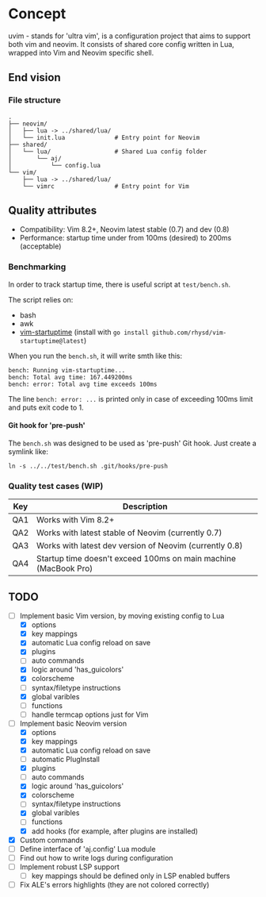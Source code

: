 # Concept
uvim - stands for 'ultra vim', is a configuration project that aims to support both vim and neovim.
It consists of shared core config written in Lua, wrapped into Vim and Neovim specific shell.

## End vision

### File structure
```
.
├── neovim/
│   ├── lua -> ../shared/lua/
│   └── init.lua              # Entry point for Neovim
├── shared/
│   └── lua/                  # Shared Lua config folder
│       └── aj/
│           └── config.lua
└── vim/
    ├── lua -> ../shared/lua/
    └── vimrc                 # Entry point for Vim
```

## Quality attributes

- Compatibility: Vim 8.2+, Neovim latest stable (0.7) and dev (0.8)
- Performance: startup time under from 100ms (desired) to 200ms (acceptable)

### Benchmarking

In order to track startup time, there is useful script at `test/bench.sh`.

The script relies on:
 - bash
 - awk
 - [vim-startuptime](https://github.com/rhysd/vim-startuptime) (install with `go install github.com/rhysd/vim-startuptime@latest`)

When you run the `bench.sh`, it will write smth like this:
```
bench: Running vim-startuptime...
bench: Total avg time: 167.449200ms
bench: error: Total avg time exceeds 100ms
```
The line `bench: error: ...` is printed only in case of exceeding 100ms limit and puts exit code to 1.

#### Git hook for 'pre-push'
The `bench.sh` was designed to be used as 'pre-push' Git hook. Just create a symlink like:
```
ln -s ../../test/bench.sh .git/hooks/pre-push
```

### Quality test cases (WIP)

| Key | Description                                                     |
|-----|-----------------------------------------------------------------|
| QA1 | Works with Vim 8.2+                                             |
| QA2 | Works with latest stable of Neovim (currently 0.7)              |
| QA3 | Works with latest dev version of Neovim (currently 0.8)         |
| QA4 | Startup time doesn't exceed 100ms on main machine (MacBook Pro) |

## TODO

- [ ] Implement basic Vim version, by moving existing config to Lua
  - [x] options
  - [x] key mappings
  - [x] automatic Lua config reload on save
  - [x] plugins
  - [ ] auto commands
  - [x] logic around 'has_guicolors'
  - [x] colorscheme
  - [ ] syntax/filetype instructions
  - [x] global varibles
  - [ ] functions
  - [ ] handle termcap options just for Vim
- [ ] Implement basic Neovim version
  - [x] options
  - [x] key mappings
  - [x] automatic Lua config reload on save
  - [ ] automatic PlugInstall
  - [x] plugins
  - [ ] auto commands
  - [x] logic around 'has_guicolors'
  - [x] colorscheme
  - [ ] syntax/filetype instructions
  - [x] global varibles
  - [ ] functions
  - [x] add hooks (for example, after plugins are installed)
- [x] Custom commands
- [ ] Define interface of 'aj.config' Lua module
- [ ] Find out how to write logs during configuration
- [ ] Implement robust LSP support
  - [ ] key mappings should be defined only in LSP enabled buffers
- [ ] Fix ALE's errors highlights (they are not colored correctly)
